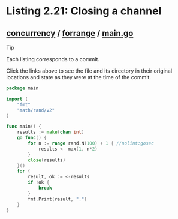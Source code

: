 # Listing 2.21: Closing a channel

## [concurrency](https://github.com/inancgumus/gobyexample/blob/c067bcccf4f6a40ecedf6de05f89f51d9beaa792/concurrency) / [forrange](https://github.com/inancgumus/gobyexample/blob/c067bcccf4f6a40ecedf6de05f89f51d9beaa792/concurrency/forrange) / [main.go](https://github.com/inancgumus/gobyexample/blob/c067bcccf4f6a40ecedf6de05f89f51d9beaa792/concurrency/forrange/main.go)

> [!TIP]
> Each listing corresponds to a commit.
>
> Click the links above to see the file and its directory in their original locations and state as they were at the time of the commit.

```go
package main

import (
	"fmt"
	"math/rand/v2"
)

func main() {
	results := make(chan int)
	go func() {
		for n := range rand.N(100) + 1 { //nolint:gosec
			results <- max(1, n*2)
		}
		close(results)
	}()
	for {
		result, ok := <-results
		if !ok {
			break
		}
		fmt.Print(result, ".")
	}
}
```

